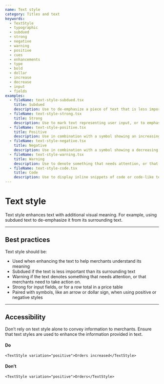 ```yaml
---
name: Text style
category: Titles and text
keywords:
  - TextStyle
  - typographic
  - subdued
  - strong
  - negative
  - warning
  - positive
  - cues
  - enhancements
  - type
  - bold
  - dollar
  - increase
  - decrease
  - input
  - fields
examples:
  - fileName: text-style-subdued.tsx
    title: Subdued
    description: Use to de-emphasize a piece of text that is less important to merchants than other nearby text. May also be used to indicate when normal content is absent, for example, “No supplier listed”. Don’t use only for aesthetic effect.
  - fileName: text-style-strong.tsx
    title: Strong
    description: Use to mark text representing user input, or to emphasize the totals row in a price table.
  - fileName: text-style-positive.tsx
    title: Positive
    description: Use in combination with a symbol showing an increasing value to indicate an upward trend.
  - fileName: text-style-negative.tsx
    title: Negative
    description: Use in combination with a symbol showing a decreasing value to indicate a downward trend.
  - fileName: text-style-warning.tsx
    title: Warning
    description: Use to denote something that needs attention, or that merchants need to take action on.
  - fileName: text-style-code.tsx
    title: Code
    description: Use to display inline snippets of code or code-like text.
---
```


# Text style

Text style enhances text with additional visual meaning. For example, using subdued text to de-emphasize it from its surrounding text.

---

## Best practices

Text style should be:

- Used when enhancing the text to help merchants understand its meaning
- Subdued if the text is less important than its surrounding text
- Warning if the text denotes something that needs attention, or that merchants need to take action on.
- Strong for input fields, or for a row total in a price table
- Paired with symbols, like an arrow or dollar sign, when using positive or negative styles

---

## Accessibility

Don’t rely on text style alone to convey information to merchants. Ensure that text styles are used to enhance the information provided in text.

<!-- dodont -->

#### Do

```
<TextStyle variation="positive">Orders increased</TextStyle>
```

#### Don’t

```
<TextStyle variation="positive">Orders</TextStyle>
```

<!-- end -->
